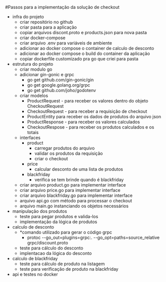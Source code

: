 #Passos para a implementação da solução de checkout
- infra do projeto
    - criar repositório no github
    - criar pasta para a aplicação
    - copiar arquivos discont.proto e products.json para nova pasta
    - criar docker-compose
    - criar arquivo .env para variáveis de ambiente
    - adicionar ao docker compose o container de calculo de desconto
    - adicionar ao docker compose o build do container da aplicação
    - copiar dockerfile customizado pra go que criei para pasta
- estrutura do projeto
    - criar modulo go
    - adicionar gin-gonic e grpc
        - go get github.com/gin-gonic/gin
        - go get google.golang.org/grpc
        - go get github.com/joho/godotenv
    - criar modelos
        - ProductRequest - para receber os valores dentro do objeto CheckoutRequest
        - CheckoutRequest - para receber a requisição de checkout
        - ProductEntity para receber os dados de produtos do arquivo json
        - ProductResponse - para receber os valores calculados
        - CheckoutRespose - para receber os produtos calculados e os totais
    - interfaces
        - product
            - carregar produtos do arquivo
            - validar os produtos da requisição
            - criar o checkout
        - price
            - calcular desconto de uma lista de produtos
        - blackfriday
            - verifica se tem brinde quando é blackfriday
    - criar arquivo product.go para implementar interface
    - criar arquivo price.go para implementar interface
    - criar arquivo blackfriday.go para implementar interface
    - arquivo api.go com método para processar o checkout
    - arquivo main.go instanciando os objetos necessários
- manipulação dos produtos
    - teste para pegar produtos e valida-los
    - implementação da lógica de produtos
- calculo de desconto
    - *comando utilizado para gerar o código grpc
        - protoc --go_out=plugins=grpc:. --go_opt=paths=source_relative grpc/discount.proto
    - teste para cálculo do desconto
    - implentacao da lógica do desconto
- calculo de blackfriday
    - teste para cálculo de produto na listagem
    - teste para verificação de produto na blackfriday
- api e testes no docker

